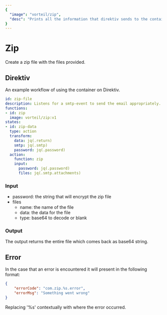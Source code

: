 ```yaml
---
{
  "image": "vorteil/zip",
  "desc": "Prints all the information that direktiv sends to the container"
}
---
```


# Zip

Create a zip file with the files provided.

## Direktiv

An example workflow of using the container on Direktiv.

```yaml
id: zip-file
description: Listens for a smtp-event to send the email appropriately.
functions:
- id: zip
  image: vorteil/zip:v1
states:
- id: zip-data
  type: action
  transform: 
    data: jq(.return)
    smtp: jq(.smtp)
    password: jq(.password)
  action:
    function: zip
    input:
      password: jq(.password)
      files: jq(.smtp.attachments)
```

### Input

- password: the string that will encrypt the zip file
- files
  - name: the name of the file
  - data: the data for the file
  - type: base64 to decode or blank

### Output

The output returns the entire file which comes back as base64 string.

## Error

In the case that an error is encountered it will present in the following format:

```json
{
    "errorCode": "com.zip.%s.error",
    "errorMsg": "Something went wrong"
}
```

Replacing '%s' contextually with where the error occurred.